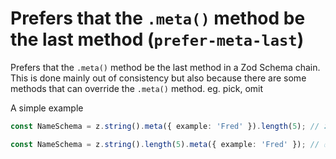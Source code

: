 # Prefers that the `.meta()` method be the last method (`prefer-meta-last`)

Prefers that the `.meta()` method be the last method in a Zod Schema chain. This is done mainly out of consistency but also because there are some methods that can override the `.meta()` method. eg. pick, omit

A simple example

```ts
const NameSchema = z.string().meta({ example: 'Fred' }).length(5); // ❌ error

const NameSchema = z.string().length(5).meta({ example: 'Fred' }); // ✅ correct
```
